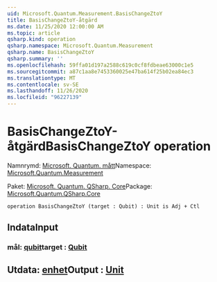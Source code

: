 ```yaml
---
uid: Microsoft.Quantum.Measurement.BasisChangeZtoY
title: BasisChangeZtoY-åtgärd
ms.date: 11/25/2020 12:00:00 AM
ms.topic: article
qsharp.kind: operation
qsharp.namespace: Microsoft.Quantum.Measurement
qsharp.name: BasisChangeZtoY
qsharp.summary: ''
ms.openlocfilehash: 59ffa01d197a2588c619c0cf8fdbeae63000c1e5
ms.sourcegitcommit: a87c1aa8e7453360025e47ba614f25b02ea84ec3
ms.translationtype: MT
ms.contentlocale: sv-SE
ms.lasthandoff: 11/26/2020
ms.locfileid: "96227139"
---
```

# <a name="basischangeztoy-operation"></a><span data-ttu-id="26310-102">BasisChangeZtoY-åtgärd</span><span class="sxs-lookup"><span data-stu-id="26310-102">BasisChangeZtoY operation</span></span>

<span data-ttu-id="26310-103">Namnrymd: [Microsoft. Quantum. mått](xref:Microsoft.Quantum.Measurement)</span><span class="sxs-lookup"><span data-stu-id="26310-103">Namespace: [Microsoft.Quantum.Measurement](xref:Microsoft.Quantum.Measurement)</span></span>

<span data-ttu-id="26310-104">Paket: [Microsoft. Quantum. QSharp. Core](https://nuget.org/packages/Microsoft.Quantum.QSharp.Core)</span><span class="sxs-lookup"><span data-stu-id="26310-104">Package: [Microsoft.Quantum.QSharp.Core](https://nuget.org/packages/Microsoft.Quantum.QSharp.Core)</span></span>




```qsharp
operation BasisChangeZtoY (target : Qubit) : Unit is Adj + Ctl
```


## <a name="input"></a><span data-ttu-id="26310-105">Indata</span><span class="sxs-lookup"><span data-stu-id="26310-105">Input</span></span>

### <a name="target--qubit"></a><span data-ttu-id="26310-106">mål: [qubit](xref:microsoft.quantum.lang-ref.qubit)</span><span class="sxs-lookup"><span data-stu-id="26310-106">target : [Qubit](xref:microsoft.quantum.lang-ref.qubit)</span></span>





## <a name="output--unit"></a><span data-ttu-id="26310-107">Utdata: [enhet](xref:microsoft.quantum.lang-ref.unit)</span><span class="sxs-lookup"><span data-stu-id="26310-107">Output : [Unit](xref:microsoft.quantum.lang-ref.unit)</span></span>

